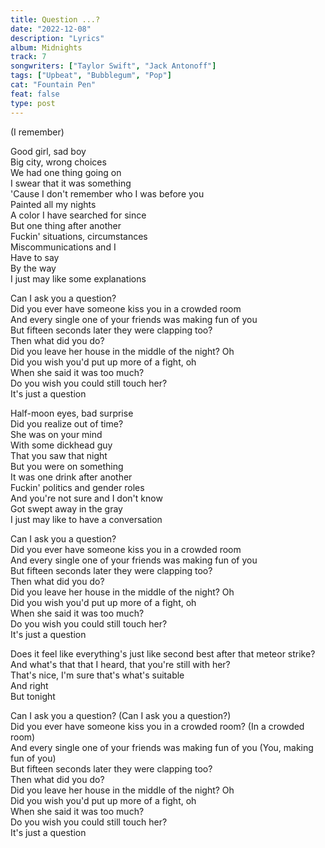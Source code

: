 ```yaml
---
title: Question ...?
date: "2022-12-08"
description: "Lyrics"
album: Midnights
track: 7
songwriters: ["Taylor Swift", "Jack Antonoff"]
tags: ["Upbeat", "Bubblegum", "Pop"]
cat: "Fountain Pen"
feat: false
type: post
---
```


<p className="intro">
(I remember) <br />
</p>
<p className="verse-one">
Good girl, sad boy <br />
Big city, wrong choices <br />
We had one thing going on <br />
I swear that it was something <br />
'Cause I don't remember who I was before you <br />
Painted all my nights <br />
A color I have searched for since <br />
But one thing after another <br />
Fuckin' situations, circumstances <br />
Miscommunications and I <br />
Have to say <br />
By the way <br />
I just may like some explanations <br />
</p>
<p className="chorus">
Can I ask you a question? <br />
Did you ever have someone kiss you in a crowded room <br />
And every single one of your friends was making fun of you <br />
But fifteen seconds later they were clapping too? <br />
Then what did you do? <br />
Did you leave her house in the middle of the night? Oh <br />
Did you wish you'd put up more of a fight, oh <br />
When she said it was too much? <br />
Do you wish you could still touch her? <br />
It's just a question <br />
</p>
<p className="verse-two">
Half-moon eyes, bad surprise <br />
Did you realize out of time? <br />
She was on your mind <br />
With some dickhead guy <br />
That you saw that night <br />
But you were on something <br />
It was one drink after another <br />
Fuckin' politics and gender roles <br />
And you're not sure and I don't know <br />
Got swept away in the gray <br />
I just may like to have a conversation <br />
</p>
<p className="chorus">
Can I ask you a question? <br />
Did you ever have someone kiss you in a crowded room <br />
And every single one of your friends was making fun of you <br />
But fifteen seconds later they were clapping too? <br />
Then what did you do? <br />
Did you leave her house in the middle of the night? Oh <br />
Did you wish you'd put up more of a fight, oh <br />
When she said it was too much? <br />
Do you wish you could still touch her? <br />
It's just a question <br />
</p>
<p className="bridge">
Does it feel like everything's just like second best after that meteor strike? <br />
And what's that that I heard, that you're still with her? <br />
That's nice, I'm sure that's what's suitable <br />
And right <br />
But tonight <br />
</p>
<p className="chorus">
Can I ask you a question? (Can I ask you a question?) <br />
Did you ever have someone kiss you in a crowded room? (In a crowded room) <br />
And every single one of your friends was making fun of you (You, making fun of you) <br />
But fifteen seconds later they were clapping too? <br />
Then what did you do? <br />
Did you leave her house in the middle of the night? Oh <br />
Did you wish you'd put up more of a fight, oh <br />
When she said it was too much? <br />
Do you wish you could still touch her? <br />
It's just a question <br />
</p>
